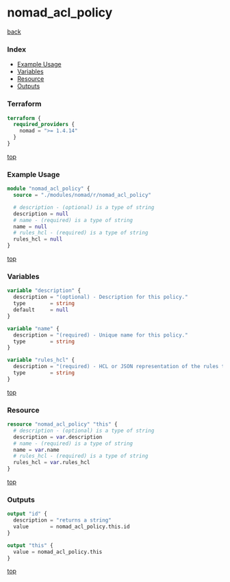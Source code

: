 # nomad_acl_policy

[back](../nomad.md)

### Index

- [Example Usage](#example-usage)
- [Variables](#variables)
- [Resource](#resource)
- [Outputs](#outputs)

### Terraform

```terraform
terraform {
  required_providers {
    nomad = ">= 1.4.14"
  }
}
```

[top](#index)

### Example Usage

```terraform
module "nomad_acl_policy" {
  source = "./modules/nomad/r/nomad_acl_policy"

  # description - (optional) is a type of string
  description = null
  # name - (required) is a type of string
  name = null
  # rules_hcl - (required) is a type of string
  rules_hcl = null
}
```

[top](#index)

### Variables

```terraform
variable "description" {
  description = "(optional) - Description for this policy."
  type        = string
  default     = null
}

variable "name" {
  description = "(required) - Unique name for this policy."
  type        = string
}

variable "rules_hcl" {
  description = "(required) - HCL or JSON representation of the rules to enforce on this policy. Use file() to specify a file as input."
  type        = string
}
```

[top](#index)

### Resource

```terraform
resource "nomad_acl_policy" "this" {
  # description - (optional) is a type of string
  description = var.description
  # name - (required) is a type of string
  name = var.name
  # rules_hcl - (required) is a type of string
  rules_hcl = var.rules_hcl
}
```

[top](#index)

### Outputs

```terraform
output "id" {
  description = "returns a string"
  value       = nomad_acl_policy.this.id
}

output "this" {
  value = nomad_acl_policy.this
}
```

[top](#index)